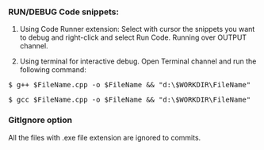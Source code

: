 ### RUN/DEBUG Code snippets:

1. Using Code Runner extension: Select with cursor the snippets you want to debug and right-click and select Run Code. Running over OUTPUT channel.

2. Using terminal for interactive debug. Open Terminal channel and run the following command:

<pre>$ g++ $FileName.cpp -o $FileName && "d:\$WORKDIR\FileName"</pre>

<pre>$ gcc $FileName.cpp -o $FileName && "d:\$WORKDIR\FileName"</pre>

### GitIgnore option

All the files with .exe file extension are ignored to commits.
